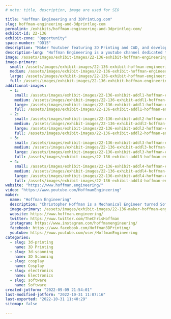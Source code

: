 ```yaml
---
# note: title, description, image are used for SEO

title: "Hoffman Engineering and 3DPrintLog.com"
slug: hoffman-engineering-and-3dprintlog-com
permalink: /exhibits/hoffman-engineering-and-3dprintlog-com/
exhibit-id: 22-136
exhibit-zone: "Opportunity"
space-number: "OD15"
description: "Maker Youtuber featuring 3D Printing and CAD, and developer of 3DPrintLog.com"
description-long: "Hoffman Engineering is a youtube channel dedicated to 3D Printing, 3D Scanning, and Computer Aided Design. We also develop 3DPrintLog.com, a free website for makers to track their 3D prints and filament usage. With everything from cosplay props, animatronic pokemon, custom bobble heads, we share both our successes, and more importantly failures, with our community for other to learn from!"
image: /assets/images/exhibit-images/22-136-exhibit-hoffman-engineering-and-3dprintlog-com-hoffmanengineeringtable-large.png
image-primary: 
  small: /assets/images/exhibit-images/22-136-exhibit-hoffman-engineering-and-3dprintlog-com-hoffmanengineeringtable-small.png
  medium: /assets/images/exhibit-images/22-136-exhibit-hoffman-engineering-and-3dprintlog-com-hoffmanengineeringtable-medium.png
  large: /assets/images/exhibit-images/22-136-exhibit-hoffman-engineering-and-3dprintlog-com-hoffmanengineeringtable-large.png
  full: /assets/images/exhibit-images/22-136-exhibit-hoffman-engineering-and-3dprintlog-com-hoffmanengineeringtable-full.png
additional-images: 
  - 1:
    small: /assets/images/exhibit-images/22-136-exhibit-addl1-hoffman-engineering-and-3dprintlog-com-antman-small.PNG
    medium: /assets/images/exhibit-images/22-136-exhibit-addl1-hoffman-engineering-and-3dprintlog-com-antman-medium.PNG
    large: /assets/images/exhibit-images/22-136-exhibit-addl1-hoffman-engineering-and-3dprintlog-com-antman-large.PNG
    full: /assets/images/exhibit-images/22-136-exhibit-addl1-hoffman-engineering-and-3dprintlog-com-antman-full.PNG
  - 2:
    small: /assets/images/exhibit-images/22-136-exhibit-addl2-hoffman-engineering-and-3dprintlog-com-hoffmansitelogo-small.png
    medium: /assets/images/exhibit-images/22-136-exhibit-addl2-hoffman-engineering-and-3dprintlog-com-hoffmansitelogo-medium.png
    large: /assets/images/exhibit-images/22-136-exhibit-addl2-hoffman-engineering-and-3dprintlog-com-hoffmansitelogo-large.png
    full: /assets/images/exhibit-images/22-136-exhibit-addl2-hoffman-engineering-and-3dprintlog-com-hoffmansitelogo-full.png
  - 3:
    small: /assets/images/exhibit-images/22-136-exhibit-addl3-hoffman-engineering-and-3dprintlog-com-logo-2-cropped-scaled-small.jpg
    medium: /assets/images/exhibit-images/22-136-exhibit-addl3-hoffman-engineering-and-3dprintlog-com-logo-2-cropped-scaled-medium.jpg
    large: /assets/images/exhibit-images/22-136-exhibit-addl3-hoffman-engineering-and-3dprintlog-com-logo-2-cropped-scaled-large.jpg
    full: /assets/images/exhibit-images/22-136-exhibit-addl3-hoffman-engineering-and-3dprintlog-com-logo-2-cropped-scaled-full.jpg
  - 4:
    small: /assets/images/exhibit-images/22-136-exhibit-addl4-hoffman-engineering-and-3dprintlog-com-vlcsnap-2021-07-17-14h38m42s054-small.png
    medium: /assets/images/exhibit-images/22-136-exhibit-addl4-hoffman-engineering-and-3dprintlog-com-vlcsnap-2021-07-17-14h38m42s054-medium.png
    large: /assets/images/exhibit-images/22-136-exhibit-addl4-hoffman-engineering-and-3dprintlog-com-vlcsnap-2021-07-17-14h38m42s054-large.png
    full: /assets/images/exhibit-images/22-136-exhibit-addl4-hoffman-engineering-and-3dprintlog-com-vlcsnap-2021-07-17-14h38m42s054-full.png
website: "https://www.hoffman.engineering/"
video: "https://www.youtube.com/HoffmanEngineering"
maker: 
  name: "Hoffman Engineering"
  description: "Christopher Hoffman is a Mechanical Engineer turned Software Developer, Youtuber, and 3D Printing enthusiast located in Tampa, Florida. After graduating with a Bachelor’s of Science in Mechanical Engineering from the University of Florida in 2014, he has dedicated himself to the fields of 3D printing, 3D scanning, and Computer Aided Design. Chris enjoys sharing his passion for Making with the Youtube community, running a Youtube channel called Hoffman Engineering. There he showcases his own projects ranging from 3D printed, animatronic Pokemon to the latest in open-source CAD software. While waiting on his 3D prints to finish or his videos to render, Chris can be found at the Tampa Hackerspace, where he regularly gives demos of the successes and failures of his personal projects. He enjoys teaching classes on 3D modeling at the hackerspace, inviting the community to learn from his mistakes. Chris can be found on Youtube as Hoffman Engineering, or on twitter @TheChrisHoffman"
  image-primary: /assets/images/exhibit-images/22-136-maker-hoffman-engineering-and-3dprintlog-com-img-20190727-104045-1-1-medium.jpg
  website: https://www.hoffman.engineering/
  twitter: https://www.twitter.com/TheChrisHoffman
  instagram: https://www.instagram.com/hoffmanengineering/
  facebook: https://www.facebook.com/Hoffman3DPrinting/
  youtube: https://www.youtube.com/user/HoffmanEngineering
categories: 
  - slug: 3d-printing
    name: 3D Printing
  - slug: 3d-scanning
    name: 3D Scanning
  - slug: cosplay
    name: Cosplay
  - slug: electronics
    name: Electronics
  - slug: software
    name: Software
created-jotform: "2022-09-09 21:54:01"
last-modified-jotform: "2022-10-31 11:07:16"
last-exported: "2022-10-31 11:40:29"
sitemap: false

---
```

